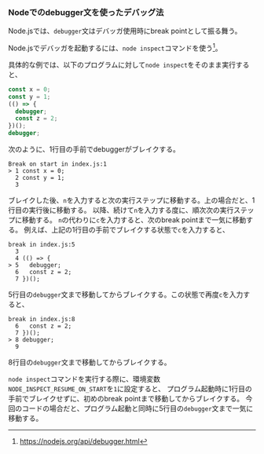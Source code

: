 ### Nodeでのdebugger文を使ったデバッグ法

Node.jsでは、`debugger`文はデバッガ使用時にbreak pointとして振る舞う。

Node.jsでデバッガを起動するには、`node inspect`コマンドを使う[^1]。

具体的な例では、以下のプログラムに対して`node inspect`をそのまま実行すると、

```javascript
const x = 0;
const y = 1;
(() => {
  debugger;
  const z = 2;
})();
debugger;
```

次のように、1行目の手前でdebuggerがブレイクする。

```
Break on start in index.js:1
> 1 const x = 0;
  2 const y = 1;
  3
```

ブレイクした後、`n`を入力すると次の実行ステップに移動する。上の場合だと、1行目の実行後に移動する。
以降、続けて`n`を入力する度に、順次次の実行ステップに移動する。
`n`の代わりに`c`を入力すると、次のbreak pointまで一気に移動する。
例えば、上記の1行目の手前でブレイクする状態で`c`を入力すると、

```
break in index.js:5
  3
  4 (() => {
> 5   debugger;
  6   const z = 2;
  7 })();
```

5行目の`debugger`文まで移動してからブレイクする。この状態で再度`c`を入力すると、

```
break in index.js:8
  6   const z = 2;
  7 })();
> 8 debugger;
  9
```

8行目の`debugger`文まで移動してからブレイクする。

`node inspect`コマンドを実行する際に、環境変数`NODE_INSPECT_RESUME_ON_START`を`1`に設定すると、
プログラム起動時に1行目の手前でブレイクせずに、初めのbreak pointまで移動してからブレイクする。
今回のコードの場合だと、プログラム起動と同時に5行目の`debugger`文まで一気に移動する。

[^1]: https://nodejs.org/api/debugger.html
